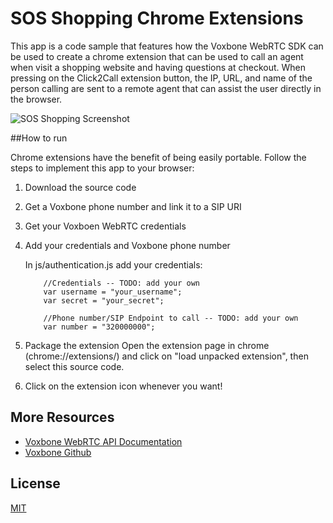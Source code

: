 SOS Shopping Chrome Extensions
=========================

This app is a code sample that features how the Voxbone WebRTC SDK can be used to create a chrome extension that can be used to call an agent when visit a shopping website and having questions at checkout. When pressing on the Click2Call extension button, the IP, URL, and name of the person calling are sent to a remote agent that can assist the user directly in the browser.

![SOS Shopping Screenshot](http://blog.voxbone.com/wp-content/uploads/2015/10/soso-shopping-1.png)

##How to run

Chrome extensions have the benefit of being easily portable. Follow the steps to implement this app to your browser:

1. Download the source code

2. Get a Voxbone phone number and link it to a SIP URI

3. Get your Voxboen WebRTC credentials

4. Add your credentials and Voxbone phone number

    In js/authentication.js add your credentials:

    ```
        //Credentials -- TODO: add your own
        var username = "your_username";
        var secret = "your_secret";

        //Phone number/SIP Endpoint to call -- TODO: add your own
        var number = "320000000";

    ```
5. Package the extension
    Open the extension page in chrome (chrome://extensions/) and click on "load unpacked extension", then select this source code.

6. Click on the extension icon whenever you want!

## More Resources
* [Voxbone WebRTC API Documentation](https://developers.voxbone.com/docs/webrtc/overview/)
* [Voxbone Github](https://github.com/voxbone)

## License

[MIT](LICENSE)
